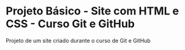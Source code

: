 # Projeto Básico - Site com HTML e CSS - Curso Git e GitHub
 Projeto de um site criado durante o curso de Git e GitHub

